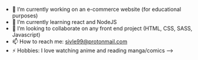 

- 🔭 I’m currently working on an e-commerce website (for educational purposes)
- 🌱 I’m currently learning react and NodeJS
- 👯 I’m looking to collaborate on any front end project (HTML, CSS, SASS, Javascript)
- 📫 How to reach me: sivle99@protonmail.com
- ⚡ Hobbies: I love watching anime and reading manga/comics
-->
